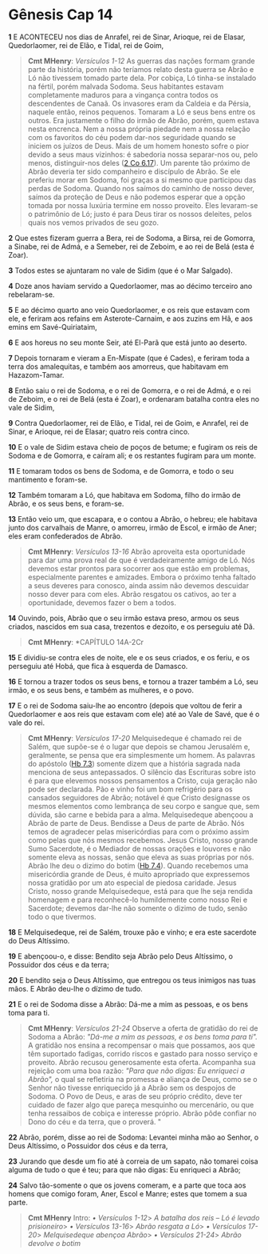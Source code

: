 # Gênesis Cap 14

**1** 	E ACONTECEU nos dias de Anrafel, rei de Sinar, Arioque, rei de Elasar, Quedorlaomer, rei de Elão, e Tidal, rei de Goim,

> **Cmt MHenry**: *Versículos 1-12* As guerras das nações formam grande parte da história, porém não teríamos relato desta guerra se Abrão e Ló não tivessem tomado parte dela. Por cobiça, Ló tinha-se instalado na fértil, porém malvada Sodoma. Seus habitantes estavam completamente maduros para a vingança contra todos os descendentes de Canaã. Os invasores eram da Caldeia e da Pérsia, naquele então, reinos pequenos. Tomaram a Ló e seus bens entre os outros. Era justamente o filho do irmão de Abrão, porém, quem estava nesta encrenca. Nem a nossa própria piedade nem a nossa relação com os favoritos do céu podem dar-nos seguridade quando se iniciem os juízos de Deus. Mais de um homem honesto sofre o pior devido a seus maus vizinhos: é sabedoria nossa separar-nos ou, pelo menos, distinguir-nos deles ([2 Co 6.17](../47N-2Co/06.md#17)). Um parente tão próximo de Abrão deveria ter sido companheiro e discípulo de Abrão. Se ele preferiu morar em Sodoma, foi graças a si mesmo que participou das perdas de Sodoma. Quando nos saímos do caminho de nosso dever, saímos da proteção de Deus e não podemos esperar que a opção tomada por nossa luxúria termine em nosso proveito. Eles levaram-se o patrimônio de Ló; justo é para Deus tirar os nossos deleites, pelos quais nos vemos privados de seu gozo.

**2** 	Que estes fizeram guerra a Bera, rei de Sodoma, a Birsa, rei de Gomorra, a Sinabe, rei de Admá, e a Semeber, rei de Zeboim, e ao rei de Belá (esta é Zoar).

**3** 	Todos estes se ajuntaram no vale de Sidim (que é o Mar Salgado).

**4** 	Doze anos haviam servido a Quedorlaomer, mas ao décimo terceiro ano rebelaram-se.

**5** 	E ao décimo quarto ano veio Quedorlaomer, e os reis que estavam com ele, e feriram aos refains em Asterote-Carnaim, e aos zuzins em Hã, e aos emins em Savé-Quiriataim,

**6** 	E aos horeus no seu monte Seir, até El-Parã que está junto ao deserto.

**7** 	Depois tornaram e vieram a En-Mispate (que é Cades), e feriram toda a terra dos amalequitas, e também aos amorreus, que habitavam em Hazazom-Tamar.

**8** 	Então saiu o rei de Sodoma, e o rei de Gomorra, e o rei de Admá, e o rei de Zeboim, e o rei de Belá (esta é Zoar), e ordenaram batalha contra eles no vale de Sidim,

**9** 	Contra Quedorlaomer, rei de Elão, e Tidal, rei de Goim, e Anrafel, rei de Sinar, e Arioque, rei de Elasar; quatro reis contra cinco.

**10** 	E o vale de Sidim estava cheio de poços de betume; e fugiram os reis de Sodoma e de Gomorra, e caíram ali; e os restantes fugiram para um monte.

**11** 	E tomaram todos os bens de Sodoma, e de Gomorra, e todo o seu mantimento e foram-se.

**12** 	Também tomaram a Ló, que habitava em Sodoma, filho do irmão de Abrão, e os seus bens, e foram-se.

**13** 	Então veio um, que escapara, e o contou a Abrão, o hebreu; ele habitava junto dos carvalhais de Manre, o amorreu, irmão de Escol, e irmão de Aner; eles eram confederados de Abrão.

> **Cmt MHenry**: *Versículos 13-16* Abrão aproveita esta oportunidade para dar uma prova real de que é verdadeiramente amigo de Ló. Nós devemos estar prontos para socorrer aos que estão em problemas, especialmente parentes e amizades. Embora o próximo tenha faltado a seus deveres para conosco, ainda assim não devemos descuidar nosso dever para com eles. Abrão resgatou os cativos, ao ter a oportunidade, devemos fazer o bem a todos.

**14** 	Ouvindo, pois, Abrão que o seu irmão estava preso, armou os seus criados, nascidos em sua casa, trezentos e dezoito, e os perseguiu até Dã.

> **Cmt MHenry**: *CAPÍTULO 14A-2Cr

**15** 	E dividiu-se contra eles de noite, ele e os seus criados, e os feriu, e os perseguiu até Hobá, que fica à esquerda de Damasco.

**16** 	E tornou a trazer todos os seus bens, e tornou a trazer também a Ló, seu irmão, e os seus bens, e também as mulheres, e o povo.

**17** 	E o rei de Sodoma saiu-lhe ao encontro (depois que voltou de ferir a Quedorlaomer e aos reis que estavam com ele) até ao Vale de Savé, que é o vale do rei.

> **Cmt MHenry**: *Versículos 17-20* Melquisedeque é chamado rei de Salém, que supõe-se é o lugar que depois se chamou Jerusalém e, geralmente, se pensa que era simplesmente um homem. As palavras do apóstolo ([Hb 7.3](../58N-Hb/07.md#3)) somente dizem que a história sagrada nada menciona de seus antepassados. O silêncio das Escrituras sobre isto é para que elevemos nossos pensamentos a Cristo, cuja geração não pode ser declarada. Pão e vinho foi um bom refrigério para os cansados seguidores de Abrão; notável é que Cristo designasse os mesmos elementos como lembrança de seu corpo e sangue que, sem dúvida, são carne e bebida para a alma. Melquisedeque abençoou a Abrão de parte de Deus. Bendisse a Deus de parte de Abrão. Nós temos de agradecer pelas misericórdias para com o próximo assim como pelas que nós mesmos recebemos. Jesus Cristo, nosso grande Sumo Sacerdote, é o Mediador de nossas orações e louvores e não somente eleva as nossas, senão que eleva as suas próprias por nós. Abrão lhe deu o dizimo do botim ([Hb 7.4](../58N-Hb/07.md#4)). Quando recebemos uma misericórdia grande de Deus, é muito apropriado que expressemos nossa gratidão por um ato especial de piedosa caridade. Jesus Cristo, nosso grande Melquisedeque, está para que lhe seja rendida homenagem e para reconhecê-lo humildemente como nosso Rei e Sacerdote; devemos dar-lhe não somente o dizimo de tudo, senão todo o que tivermos.

**18** 	E Melquisedeque, rei de Salém, trouxe pão e vinho; e era este sacerdote do Deus Altíssimo.

**19** 	E abençoou-o, e disse: Bendito seja Abrão pelo Deus Altíssimo, o Possuidor dos céus e da terra;

**20** 	E bendito seja o Deus Altíssimo, que entregou os teus inimigos nas tuas mãos. E Abrão deu-lhe o dízimo de tudo.

**21** 	E o rei de Sodoma disse a Abrão: Dá-me a mim as pessoas, e os bens toma para ti.

> **Cmt MHenry**: *Versículos 21-24* Observe a oferta de gratidão do rei de Sodoma a Abrão: *"Dá-me a mim as pessoas, e os bens toma para ti".* A gratidão nos ensina a recompensar o mais que possamos, aos que têm suportado fadigas, corrido riscos e gastado para nosso serviço e proveito. Abrão recusou generosamente esta oferta. Acompanha sua rejeição com uma boa razão: *"Para que não digas: Eu enriqueci a Abrão",* o qual se refletiria na promessa e aliança de Deus, como se o Senhor não tivesse enriquecido já a Abrão sem os despojos de Sodoma. O Povo de Deus, e aras de seu próprio crédito, deve ter cuidado de fazer algo que pareça mesquinho ou mercenário, ou que tenha ressaibos de cobiça e interesse próprio. Abrão pôde confiar no Dono do céu e da terra, que o proverá. "

**22** 	Abrão, porém, disse ao rei de Sodoma: Levantei minha mão ao Senhor, o Deus Altíssimo, o Possuidor dos céus e da terra,

**23** 	Jurando que desde um fio até à correia de um sapato, não tomarei coisa alguma de tudo o que é teu; para que não digas: Eu enriqueci a Abrão;

**24** 	Salvo tão-somente o que os jovens comeram, e a parte que toca aos homens que comigo foram, Aner, Escol e Manre; estes que tomem a sua parte.


> **Cmt MHenry** Intro: *• Versículos 1-12*> *A batalha dos reis – Ló é levado prisioneiro*> *• Versículos 13-16*> *Abrão resgata a Ló*> *• Versículos 17-20*> *Melquisedeque abençoa Abrão*> *• Versículos 21-24*> *Abrão devolve o botim*